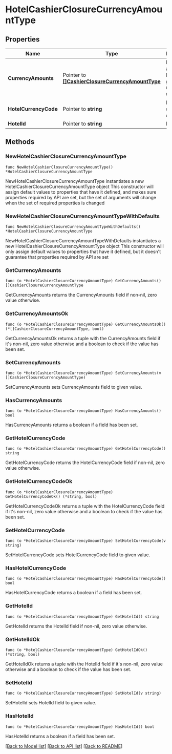 # HotelCashierClosureCurrencyAmountType

## Properties

Name | Type | Description | Notes
------------ | ------------- | ------------- | -------------
**CurrencyAmounts** | Pointer to [**[]CashierClosureCurrencyAmountType**](CashierClosureCurrencyAmountType.md) | Hotel Cash and Check Balances group by Currency Code. | [optional] 
**HotelCurrencyCode** | Pointer to **string** | Hotel local currency code. | [optional] 
**HotelId** | Pointer to **string** | Hotel Code. | [optional] 

## Methods

### NewHotelCashierClosureCurrencyAmountType

`func NewHotelCashierClosureCurrencyAmountType() *HotelCashierClosureCurrencyAmountType`

NewHotelCashierClosureCurrencyAmountType instantiates a new HotelCashierClosureCurrencyAmountType object
This constructor will assign default values to properties that have it defined,
and makes sure properties required by API are set, but the set of arguments
will change when the set of required properties is changed

### NewHotelCashierClosureCurrencyAmountTypeWithDefaults

`func NewHotelCashierClosureCurrencyAmountTypeWithDefaults() *HotelCashierClosureCurrencyAmountType`

NewHotelCashierClosureCurrencyAmountTypeWithDefaults instantiates a new HotelCashierClosureCurrencyAmountType object
This constructor will only assign default values to properties that have it defined,
but it doesn't guarantee that properties required by API are set

### GetCurrencyAmounts

`func (o *HotelCashierClosureCurrencyAmountType) GetCurrencyAmounts() []CashierClosureCurrencyAmountType`

GetCurrencyAmounts returns the CurrencyAmounts field if non-nil, zero value otherwise.

### GetCurrencyAmountsOk

`func (o *HotelCashierClosureCurrencyAmountType) GetCurrencyAmountsOk() (*[]CashierClosureCurrencyAmountType, bool)`

GetCurrencyAmountsOk returns a tuple with the CurrencyAmounts field if it's non-nil, zero value otherwise
and a boolean to check if the value has been set.

### SetCurrencyAmounts

`func (o *HotelCashierClosureCurrencyAmountType) SetCurrencyAmounts(v []CashierClosureCurrencyAmountType)`

SetCurrencyAmounts sets CurrencyAmounts field to given value.

### HasCurrencyAmounts

`func (o *HotelCashierClosureCurrencyAmountType) HasCurrencyAmounts() bool`

HasCurrencyAmounts returns a boolean if a field has been set.

### GetHotelCurrencyCode

`func (o *HotelCashierClosureCurrencyAmountType) GetHotelCurrencyCode() string`

GetHotelCurrencyCode returns the HotelCurrencyCode field if non-nil, zero value otherwise.

### GetHotelCurrencyCodeOk

`func (o *HotelCashierClosureCurrencyAmountType) GetHotelCurrencyCodeOk() (*string, bool)`

GetHotelCurrencyCodeOk returns a tuple with the HotelCurrencyCode field if it's non-nil, zero value otherwise
and a boolean to check if the value has been set.

### SetHotelCurrencyCode

`func (o *HotelCashierClosureCurrencyAmountType) SetHotelCurrencyCode(v string)`

SetHotelCurrencyCode sets HotelCurrencyCode field to given value.

### HasHotelCurrencyCode

`func (o *HotelCashierClosureCurrencyAmountType) HasHotelCurrencyCode() bool`

HasHotelCurrencyCode returns a boolean if a field has been set.

### GetHotelId

`func (o *HotelCashierClosureCurrencyAmountType) GetHotelId() string`

GetHotelId returns the HotelId field if non-nil, zero value otherwise.

### GetHotelIdOk

`func (o *HotelCashierClosureCurrencyAmountType) GetHotelIdOk() (*string, bool)`

GetHotelIdOk returns a tuple with the HotelId field if it's non-nil, zero value otherwise
and a boolean to check if the value has been set.

### SetHotelId

`func (o *HotelCashierClosureCurrencyAmountType) SetHotelId(v string)`

SetHotelId sets HotelId field to given value.

### HasHotelId

`func (o *HotelCashierClosureCurrencyAmountType) HasHotelId() bool`

HasHotelId returns a boolean if a field has been set.


[[Back to Model list]](../README.md#documentation-for-models) [[Back to API list]](../README.md#documentation-for-api-endpoints) [[Back to README]](../README.md)


